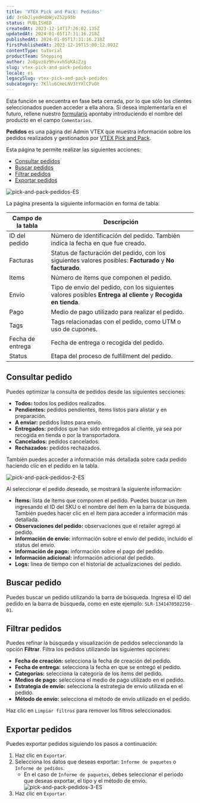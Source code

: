 ```yaml
---
title: 'VTEX Pick and Pack: Pedidos'
id: 3rGbJlyedHdbWjvZ52p95b
status: PUBLISHED
createdAt: 2023-12-14T17:26:02.135Z
updatedAt: 2024-01-05T17:31:16.218Z
publishedAt: 2024-01-05T17:31:16.218Z
firstPublishedAt: 2023-12-19T15:00:12.093Z
contentType: tutorial
productTeam: Shopping
author: 2o8pvz6z9hvxvhSoKAiZzg
slug: vtex-pick-and-pack-pedidos
locale: es
legacySlug: vtex-pick-and-pack-pedidos
subcategory: 7Kllu6CmeLNV3tYXlCFvOt
---
```


<div class = "alert alert-info">
Esta función se encuentra en fase beta cerrada, por lo que sólo los clientes seleccionados pueden acceder a ella ahora. Si desea implementarla en el futuro, rellene nuestro <a href="https://vtex.com/co-es/contacto/">formulario</a> apontaby introduciendo el nombre del producto en el campo <code>Comentarios</code>.
</div>

**Pedidos** es una página del Admin VTEX que muestra información sobre los pedidos realizados y gestionados por [VTEX Pick and Pack](https://help.vtex.com/es/tutorial/vtex-pick-and-pack--1OOops3WrUyz7e0bnhkfXU).

Esta página te permite realizar las siguientes acciones:

* [Consultar pedidos](#consultar-pedido) 
* [Buscar pedidos](#buscar-pedido) 
* [Filtrar pedidos](#filtrar-pedidos) 
* [Exportar pedidos](#exportar-pedidos)

![pick-and-pack-pedidos-ES](//images.ctfassets.net/alneenqid6w5/7oIngXdaDwQP0CQSHlQaPO/0b19e96e2057462deca476086792e17d/image.png)

La página presenta la siguiente información en forma de tabla: 

| Campo de la tabla | Descripción                                                                                            |
| ----------------- | ------------------------------------------------------------------------------------------------------ |
| ID del pedido     | Número de identificación del pedido. También indica la fecha en que fue creado.                        |
| Facturas          | Status de facturación del pedido, con los siguientes valores posibles: **Facturado** y **No facturado**.       |
| Items             | Número de ítems que componen el pedido.                                                                |
| Envío             | Tipo de envío del pedido, con los siguientes valores posibles **Entrega al cliente** y **Recogida en tienda**. |
| Pago              | Medio de pago utilizado para realizar el pedido.                                                       |
| Tags              | Tags relacionadas con el pedido, como UTM o uso de cupones.                                            |
| Fecha de entrega  | Fecha de entrega o recogida del pedido.                                                                |
| Status            | Etapa del proceso de fulfillment del pedido.                                                           |

## Consultar pedido

Puedes optimizar la consulta de pedidos desde las siguientes secciones: 

* **Todos:** todos los pedidos realizados.
* **Pendientes:** pedidos pendientes, ítems listos para alistar y en preparación.
* **A enviar:** pedidos listos para envío.
* **Entregados:** pedidos que han sido entregados al cliente, ya sea por recogida en tienda o por la transportadora.
* **Cancelados:** pedidos cancelados.
* **Rechazados:** pedidos rechazados.

También puedes acceder a información más detallada sobre cada pedido haciendo clic en el pedido en la tabla.

![pick-and-pack-pedidos-2-ES](//images.ctfassets.net/alneenqid6w5/2X9tIEvxpMKtTTCMC7NF9N/8307fcdea5832aa1a653f812c0eaba02/image.png)

Al seleccionar el pedido deseado, se mostrará la siguiente información:

* **Ítems:** lista de ítems que componen el pedido. Puedes buscar un ítem ingresando el ID del SKU o el nombre del ítem en la barra de búsqueda. También puedes hacer clic en el ítem para acceder a información más detallada.
* **Observaciones del pedido:** observaciones que el retailer agregó al pedido.
* **Información de envío:** información sobre el envío del pedido, incluido el status del envío.
* **Información de pago:** información sobre el pago del pedido.
* **Información adicional:** información adicional del pedido.
* **Logs:** línea de tiempo con el historial de actualizaciones del pedido.

## Buscar pedido

Puedes buscar un pedido utilizando la barra de búsqueda. Ingresa el ID del pedido en la barra de búsqueda, como en este ejemplo: `SLR-1341470502250-01`. 

## Filtrar pedidos

Puedes refinar la búsqueda y visualización de pedidos seleccionando la opción **Filtrar**. Filtra los pedidos utilizando las siguientes opciones:

* **Fecha de creación:** selecciona la fecha de creación del pedido.
* **Fecha de entrega:** selecciona la fecha en que se entregó el pedido.
* **Categorías:** selecciona la categoría de los ítems del pedido.
* **Medios de pago:** selecciona el medio de pago utilizado en el pedido.
* **Estrategia de envío:** selecciona la estrategia de envío utilizada en el pedido.
* **Método de envío:** selecciona el método de envío utilizado en el pedido.

Haz clic en `Limpiar filtros` para remover los filtros seleccionados.

## Exportar pedidos

Puedes exportar pedidos siguiendo los pasos a continuación:

1. Haz clic en `Exportar`.
2. Selecciona los datos que deseas exportar: `Informe de paquetes` o `Informe de pedidos`.
    - En el caso de `Informe de paquetes`, debes seleccionar el periodo que deseas exportar, el tipo y el método de envío.
    ![pick-and-pack-pedidos-3-ES](//images.ctfassets.net/alneenqid6w5/4e3Zjkh9zuwmcPNe0CKJQU/ab4c8bcb38a8ab892c57aeeec869dac8/image.png)
3.  Haz clic en `Exportar`.
